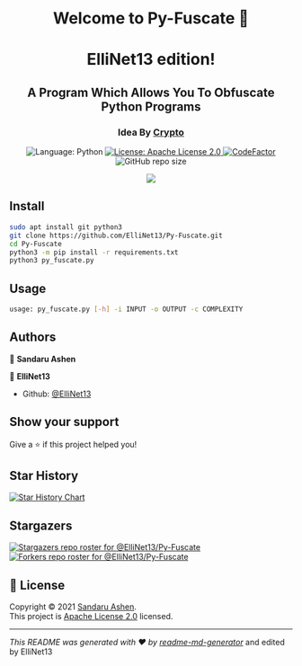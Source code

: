 <h1 align="center">Welcome to Py-Fuscate 👋</h1>
<h1 align="center">ElliNet13 edition!</h1>
<h2 align="center">A Program Which Allows You To Obfuscate Python Programs</h2>
<h3 align="center">Idea By <a href='https://github.com/Ishanoshada'>Crypto</a></h2>
<p align="center">
    <img alt="Language: Python" src="https://img.shields.io/badge/Language-Python-Lightgreen?logo=python&label=Language" />
  <a href="https://raw.githubusercontent.com/ElliNet13/Py-Fuscate/main/LICENSE" target="_blank">
    <img alt="License: Apache License 2.0" src="https://img.shields.io/github/license/ElliNet13/Py-Fuscate" />
  </a>  
  <a href="https://www.codefactor.io/repository/github/ellinet13/py-fuscate"><img src="https://www.codefactor.io/repository/github/ellinet13/py-fuscate/badge" alt="CodeFactor" /></a>
  <img alt="GitHub repo size" src="https://img.shields.io/github/repo-size/ElliNet13/Py-Fuscate?color=green">
</p>

<p align="center">
  <img src="https://user-images.githubusercontent.com/68476573/168606588-892c209f-c72b-4267-b702-65ce474c5526.gif">
</p>

## Install

```sh
sudo apt install git python3
git clone https://github.com/ElliNet13/Py-Fuscate.git
cd Py-Fuscate
python3 -m pip install -r requirements.txt
python3 py_fuscate.py
```

## Usage

```sh
usage: py_fuscate.py [-h] -i INPUT -o OUTPUT -c COMPLEXITY
```

## Authors

👤 **Sandaru Ashen**

👤 **ElliNet13**

* Github: [@ElliNet13](https://github.com/ElliNet13)

## Show your support

Give a ⭐️ if this project helped you!
## Star History

[![Star History Chart](https://api.star-history.com/svg?repos=ElliNet13/Py-Fuscate&type=Date)](https://star-history.com/#ElliNet13/Py-Fuscate&Date)

## Stargazers

[![Stargazers repo roster for @ElliNet13/Py-Fuscate](https://reporoster.com/stars/dark/ElliNet13/Py-Fuscate)](https://github.com/ElliNet13/Py-Fuscate/stargazers)
[![Forkers repo roster for @ElliNet13/Py-Fuscate](https://reporoster.com/forks/dark/ElliNet13/Py-Fuscate)](https://github.com/ElliNet13/Py-Fuscate/network/members)

## 📝 License

Copyright © 2021 [Sandaru Ashen](https://github.com/ElliNet13).<br />
This project is [Apache License 2.0](https://raw.githubusercontent.com/ElliNet13/Py-Fuscate/main/LICENSE) licensed.

***
_This README was generated with ❤️ by [readme-md-generator](https://github.com/kefranabg/readme-md-generator)_ and edited by ElliNet13
